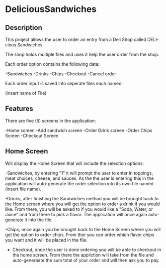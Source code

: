 # DeliciousSandwiches

## Description

This project allows the user to order an entry from a Deli Shop called DELI-cious Sandwiches.

The shop holds multiple files and uses it help the user order from the shop.

Each order option contains the following data:

-Sandwiches
-Drinks
-Chips
-Checkout
-Cancel order

Each order input is saved into seperate files each named:

(insert name of File)

## Features

There are five (5) screens in the application:

-Home screen
-Add sandwich screen
-Order Drink screen
-Order Chips Screen
-Checkout Screen

## Home Screen


Will display the Home Screen that will include the selection options:

-Sandwiches, by entering "1" it will prompt the user to enter in toppings, meat choices, cheese, and sauces. As the the user is entering this in the application will auto-generate the order selection into its own file named (insert file name).



-Drinks, after finishing the Sandwiches method you will be brought back to the Home screen where you will get the option to order a drink if you would like. From there, you will be asked to if you would like a "Soda, Water, or Juice" and from there to pick a flavor. The application will once again auto-generate it into the file.



-Chips, once again you be brought back to the Home Screen where you will get the option to order chips. From ther you can order which flavor chips you want and it will be placed in the file.


- Checkout, once the user is done ordering you will be able to checkout in the home screen. From there the appliction will take from the file and auto-generaate the sum total of your order and will then ask you to pay.
